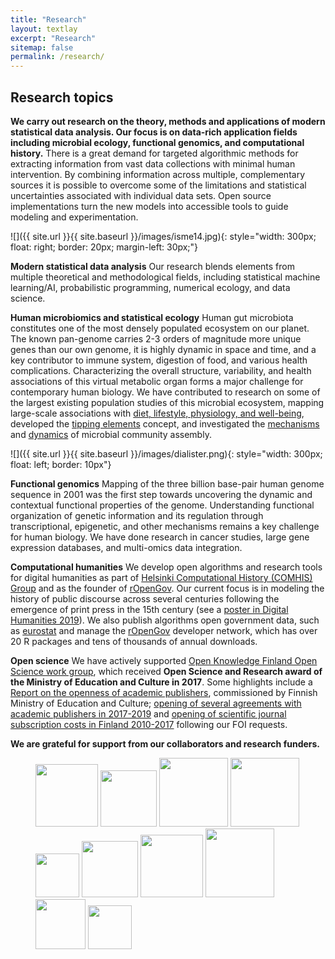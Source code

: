 ```yaml
---
title: "Research"
layout: textlay
excerpt: "Research"
sitemap: false
permalink: /research/
---
```



Research topics
---------------

**We carry out research on the theory, methods and applications of
modern statistical data analysis. Our focus is on data-rich
application fields including microbial ecology, functional genomics,
and computational history.** There is a great demand for targeted
algorithmic methods for extracting information from vast data
collections with minimal human intervention. By combining information
across multiple, complementary sources it is possible to overcome some
of the limitations and statistical uncertainties associated with
individual data sets. Open source implementations turn the new models
into accessible tools to guide modeling and experimentation.

![]({{ site.url }}{{ site.baseurl }}/images/isme14.jpg){: style="width: 300px; float: right; border: 20px; margin-left: 30px;"}

**Modern statistical data analysis** Our research blends elements from multiple theoretical and methodological fields, including statistical machine learning/AI, probabilistic programming, numerical ecology, and data science.

**Human microbiomics and statistical ecology** Human gut microbiota constitutes one of the most densely populated ecosystem on our planet. The known pan-genome
carries 2-3 orders of magnitude more unique genes than our own genome,
it is highly dynamic in space and time, and a key contributor to
immune system, digestion of food, and various health
complications. Characterizing the overall structure, variability, and
health associations of this virtual metabolic organ forms a major
challenge for contemporary human biology. We have contributed to
research on some of the largest existing population studies of this
microbial ecosystem, mapping large-scale associations with [diet,
lifestyle, physiology, and
well-being](http://doi.org/10.1038/ncomms7342), developed the [tipping
elements](http://doi.org/10.1038/ncomms5344) concept, and investigated
the [mechanisms](http://doi.org/10.1109/JPROC.2015.2428213) and
[dynamics](http://doi.org/10.1016/j.mib.2015.04.004) of microbial
community assembly.

<!--In [Department of
Veterinary Bioscience, University of
Helsinki](http://www.vetmed.helsinki.fi/english/vetbio/index.html) and
[Laboratory of Microbiology, Wageningen
University](http://www.mib.wur.nl/UK/), we work to understand the
dynamics of the human gut ecosystem based on high-throughput microbial
profiling data {[Poster at ISMB](http://posters.f1000.com/P1886)}.-->

![]({{ site.url }}{{ site.baseurl }}/images/dialister.png){: style="width: 300px; float: left; border: 10px"}

**Functional genomics** Mapping of the three billion base-pair human
genome sequence in 2001 was the first step towards uncovering the
dynamic and contextual functional properties of the
genome. Understanding functional organization of genetic information
and its regulation through transcriptional, epigenetic, and other
mechanisms remains a key challenge for human biology. We have done
research in cancer studies, large gene expression databases, and
multi-omics data integration.  <!--In the thesis work, I developed
open source machine learning algorithms for data integration in
functional genomics.  For more details, check the [list of
publications](/work/pubs) and the [PhD
thesis](http://lib.tkk.fi/Diss/2010/isbn9789526033686).-->

**Computational humanities** We develop open algorithms and research
tools for digital humanities as part of [Helsinki Computational
History (COMHIS) Group](http://comhis.github.io) and as the founder of
[rOpenGov](https://ropengov.github.io). Our current focus is in
modeling the history of public discourse across several centuries
following the emergence of print press in the 15th century (see a [poster in Digital Humanities 2019](https://www.helsinki.fi/en/researchgroups/computational-history/dh2019-poster)). We also publish algorithms open government data, such as [eurostat](http://ropengov.github.io/eurostat/) and manage the [rOpenGov](https://ropengov.github.io) developer network, which has over 20 R packages and tens of thousands of annual downloads.

**Open science** We have actively supported [Open Knowledge Finland
  Open Science work group](https://fi.okfn.org/wg/openscience/), which
  received **Open Science and Research award of the Ministry of
  Education and Culture in 2017**. Some highlights include a [Report on
  the openness of academic
  publishers](https://openscience.fi/-/openness-of-academic-publishers-evaluated-for-the-first-time),
  commissioned by Finnish Ministry of Education and Culture; [opening of several agreements with academic publishers in 2017-2019](http://finelib.fi/finelib-agreements-published/) and [opening
  of scientific journal subscription costs in Finland
  2010-2017](https://fi.okfn.org/2018/08/27/finland-remains-a-leading-country-in-the-transparency-of-academic-publishing-costs)
  following our FOI requests.





<!--
**Teaching**  
See [separate page](/work/teaching)
-->

<!--**Past**  
[A brief biography of my research career](/info/bio). 
-->

<!--

**Key collaborators**

- [Jeroen Raes Lab](http://www.raeslab.org/) at VIB/KU Leuven on bioinformatics and ecosystems< biology.
- [Prof Willem de Vos](https://tuhat.helsinki.fi/portal/fi/person/wdevos) Helsinki/Wageningen; human gut microbial ecology. 
- Prof Mikko Tolonen. I am an active and founding member of [Helsinki Computational History Group](http://comhis.github.io/)
-->


**We are grateful for support from our collaborators and research funders.**

<figure class="fourth">
  <img src="{{ site.url }}{{ site.baseurl }}/images/logopic/aka.png" style="width: 100px">
  <img src="{{ site.url }}{{ site.baseurl }}/images/logopic/turun_yliopisto_logo_rgb.png" style="width: 90px">
  <img src="{{ site.url }}{{ site.baseurl }}/images/logopic/sitra.png" style="width: 110px">
  <img src="{{ site.url }}{{ site.baseurl }}/images/logopic/cost.png" style="width: 110px">
  <img src="{{ site.url }}{{ site.baseurl }}/images/logopic/kordelin.png" style="width: 70px">
  <img src="{{ site.url }}{{ site.baseurl }}/images/logopic/hri.png" style="width: 90px">
  <img src="{{ site.url }}{{ site.baseurl }}/images/logopic/apps4-logo.jpg" style="width: 100px">
  <img src="{{ site.url }}{{ site.baseurl }}/images/logopic/wici.png" style="width: 110px">
  <img src="{{ site.url }}{{ site.baseurl }}/images/logopic/dupuytren.jpg" style="width: 80px">
  <img src="{{ site.url }}{{ site.baseurl }}/images/logopic/Blueprint1.png" style="width: 70px">              
</figure>




 
